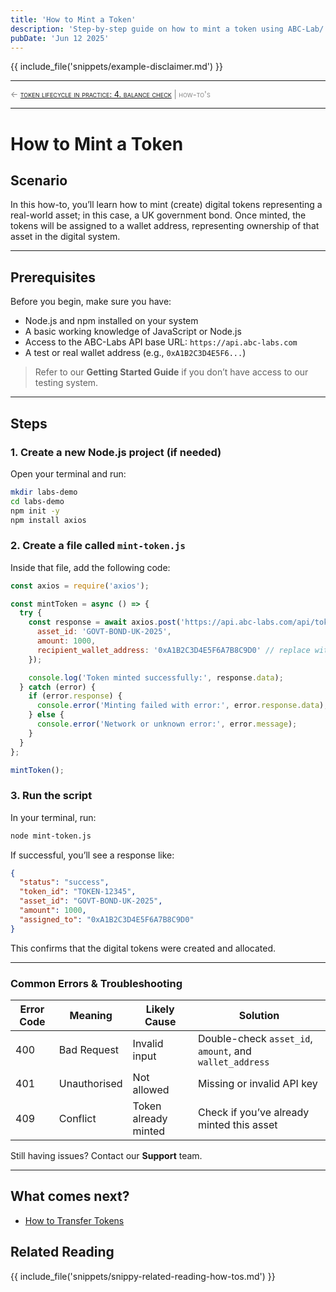 ```yaml
---
title: 'How to Mint a Token'
description: 'Step-by-step guide on how to mint a token using ABC-Lab/''s API.'
pubDate: 'Jun 12 2025'
---
```


{{ include_file('snippets/example-disclaimer.md') }}

<hr/>
<span style="font-variant: small-caps; font-size: 0.8rem; color: grey; "> 
    ← <a href="/mkdocs/examples/post-trade-automation/token-lifecycle/lifecycle-in-practice/lip-balance-check/"> token lifecycle in practice: 4. balance check</a>  |   how-to's 
</span>
<hr/>

# How to Mint a Token

## Scenario

In this how-to, you’ll learn how to mint (create) digital tokens representing a real-world asset; in this case, a UK government bond. Once minted, the tokens will be assigned to a wallet address, representing ownership of that asset in the digital system.

---

## Prerequisites

Before you begin, make sure you have:

- Node.js and npm installed on your system  
- A basic working knowledge of JavaScript or Node.js  
- Access to the ABC-Labs API base URL: `https://api.abc-labs.com`  
- A test or real wallet address (e.g., `0xA1B2C3D4E5F6...`)  

> Refer to our **Getting Started Guide** if you don’t have access to our testing system.

---

## Steps

### 1. Create a new Node.js project (if needed)

Open your terminal and run:

```bash
mkdir labs-demo
cd labs-demo
npm init -y
npm install axios
```

### 2. Create a file called `mint-token.js`

Inside that file, add the following code:

```javascript
const axios = require('axios');

const mintToken = async () => {
  try {
    const response = await axios.post('https://api.abc-labs.com/api/tokens/mint', {
      asset_id: 'GOVT-BOND-UK-2025',
      amount: 1000,
      recipient_wallet_address: '0xA1B2C3D4E5F6A7B8C9D0' // replace with the address you're using
    });

    console.log('Token minted successfully:', response.data);
  } catch (error) {
    if (error.response) {
      console.error('Minting failed with error:', error.response.data);
    } else {
      console.error('Network or unknown error:', error.message);
    }
  }
};

mintToken();
```

### 3. Run the script

In your terminal, run:

```bash
node mint-token.js
```

If successful, you’ll see a response like:

```json
{
  "status": "success",
  "token_id": "TOKEN-12345",
  "asset_id": "GOVT-BOND-UK-2025",
  "amount": 1000,
  "assigned_to": "0xA1B2C3D4E5F6A7B8C9D0"
}
```

This confirms that the digital tokens were created and allocated.

---

### Common Errors & Troubleshooting

| Error Code | Meaning       | Likely Cause              | Solution                                                   |
|------------|---------------|---------------------------|------------------------------------------------------------|
| 400        | Bad Request   | Invalid input             | Double-check `asset_id`, `amount`, and `wallet_address`    |
| 401        | Unauthorised  | Not allowed               | Missing or invalid API key                                |
| 409        | Conflict      | Token already minted      | Check if you’ve already minted this asset                 |

Still having issues? Contact our **Support** team.

---

## What comes next?

- [How to Transfer Tokens](/mkdocs/examples/post-trade-automation/how-tos/how-to-transfer-tokens/)

## Related Reading

{{ include_file('snippets/snippy-related-reading-how-tos.md') }}

